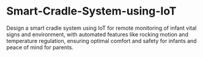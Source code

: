 # Smart-Cradle-System-using-IoT
Design a smart cradle system using IoT for remote monitoring of infant vital signs and environment, with automated features like rocking motion and temperature regulation, ensuring optimal comfort and safety for infants and peace of mind for parents.
